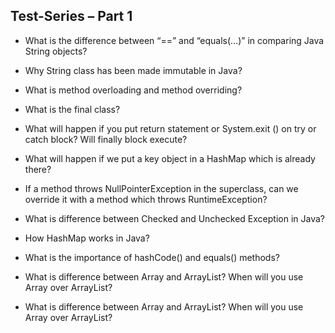Test-Series – Part 1
---

- What is the difference between “==” and “equals(…)” in comparing Java String objects?

- Why String class has been made immutable in Java?

- What is method overloading and method overriding?

- What is the final class?

- What will happen if you put return statement or System.exit () on try or catch block? Will finally block execute?

- What will happen if we put a key object in a HashMap which is already there?

- If a method throws NullPointerException in the superclass, can we override it with a method which throws RuntimeException?

- What is difference between Checked and Unchecked Exception in Java?

- How HashMap works in Java?

- What is the importance of hashCode() and equals() methods?

- What is difference between Array and ArrayList? When will you use Array over ArrayList?

- What is difference between Array and ArrayList? When will you use Array over ArrayList?

